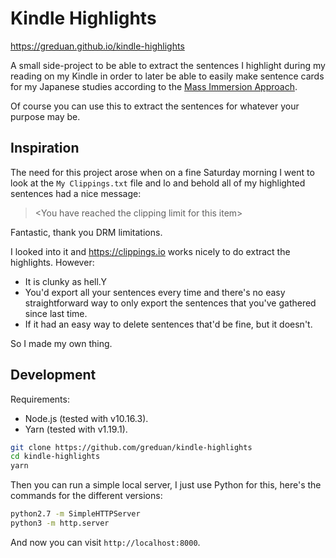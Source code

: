 # Kindle Highlights

<https://greduan.github.io/kindle-highlights>

A small side-project to be able to extract the sentences I highlight during my
reading on my Kindle in order to later be able to easily make sentence cards for
my Japanese studies according to the [Mass Immersion Approach][mia].

[mia]: https://massimmersionapproach.com

Of course you can use this to extract the sentences for whatever your purpose
may be.

## Inspiration

The need for this project arose when on a fine Saturday morning I went to look
at the `My Clippings.txt` file and lo and behold all of my highlighted sentences
had a nice message:

> \<You have reached the clipping limit for this item>

Fantastic, thank you DRM limitations.

I looked into it and <https://clippings.io> works nicely to do extract the
highlights.  However:

- It is clunky as hell.Y
- You'd export all your sentences every time and there's no easy straightforward
    way to only export the sentences that you've gathered since last time.
- If it had an easy way to delete sentences that'd be fine, but it doesn't.

So I made my own thing.

## Development

Requirements:

- Node.js (tested with v10.16.3).
- Yarn (tested with v1.19.1).

```sh
git clone https://github.com/greduan/kindle-highlights
cd kindle-highlights
yarn
```

Then you can run a simple local server, I just use Python for this, here's the
commands for the different versions:

```sh
python2.7 -m SimpleHTTPServer
python3 -m http.server
```

And now you can visit `http://localhost:8000`.
